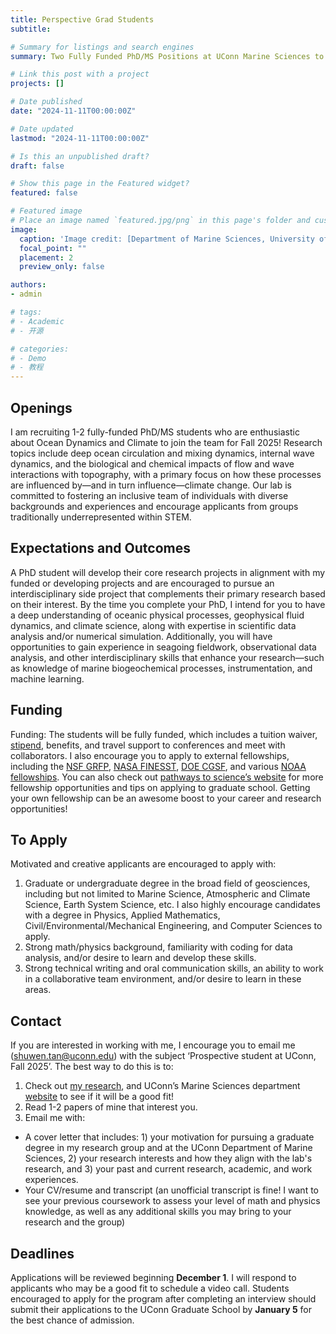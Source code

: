 ```yaml
---
title: Perspective Grad Students
subtitle: 

# Summary for listings and search engines
summary: Two Fully Funded PhD/MS Positions at UConn Marine Sciences to start in Fall 2025

# Link this post with a project
projects: []

# Date published
date: "2024-11-11T00:00:00Z"

# Date updated
lastmod: "2024-11-11T00:00:00Z"

# Is this an unpublished draft?
draft: false

# Show this page in the Featured widget?
featured: false

# Featured image
# Place an image named `featured.jpg/png` in this page's folder and customize its options here.
image:
  caption: 'Image credit: [Department of Marine Sciences, University of Connecticut](https://marinesciences.uconn.edu/)'
  focal_point: ""
  placement: 2
  preview_only: false

authors:
- admin

# tags:
# - Academic
# - 开源

# categories:
# - Demo
# - 教程
---
```


## Openings

I am recruiting 1-2 fully-funded PhD/MS students who are enthusiastic about Ocean Dynamics and Climate to join the team for Fall 2025! Research topics include deep ocean circulation and mixing dynamics, internal wave dynamics, and the biological and chemical impacts of flow and wave interactions with topography, with a primary focus on how these processes are influenced by—and in turn influence—climate change. Our lab is committed to fostering an inclusive team of individuals with diverse backgrounds and experiences and encourage applicants from groups traditionally underrepresented within STEM.

## Expectations and Outcomes

A PhD student will develop their core research projects in alignment with my funded or developing projects and are encouraged to pursue an interdisciplinary side project that complements their primary research based on their interest. By the time you complete your PhD, I intend for you to have a deep understanding of oceanic physical processes, geophysical fluid dynamics, and climate science, along with expertise in scientific data analysis and/or numerical simulation. Additionally, you will have opportunities to gain experience in seagoing fieldwork, observational data analysis, and other interdisciplinary skills that enhance your research—such as knowledge of marine biogeochemical processes, instrumentation, and machine learning. 

## Funding

Funding: The students will be fully funded, which includes a tuition waiver, [stipend](https://payroll.uconn.edu/graduate/), benefits, and travel support to conferences and meet with collaborators. I also encourage you to apply to external fellowships, including the [NSF GRFP](https://www.nsfgrfp.org/), [NASA FINESST](https://astrobiology.nasa.gov/news/future-investigators-in-nasa-earth-and-space-science-and-technology-finesst/),  [DOE CGSF](https://www.krellinst.org/csgf/), and various [NOAA fellowships](https://coast.noaa.gov/fellowship/grad_opportunities.html). You can also check out [pathways to science’s website](https://pathwaystoscience.org/Grad.aspx) for more fellowship opportunities and tips on applying to graduate school. Getting your own fellowship can be an awesome boost to your career and research opportunities!

## To Apply

Motivated and creative applicants are encouraged to apply with:

1.	Graduate or undergraduate degree in the broad field of geosciences, including but not limited to Marine Science, Atmospheric and Climate Science, Earth System Science, etc. I also highly encourage candidates with a degree in Physics, Applied Mathematics, Civil/Environmental/Mechanical Engineering, and Computer Sciences to apply. 
2.	Strong math/physics background, familiarity with coding for data analysis, and/or desire to learn and develop these skills.
3.	Strong technical writing and oral communication skills, an ability to work in a collaborative team environment, and/or desire to learn in these areas.

## Contact

If you are interested in working with me, I encourage you to email me (shuwen.tan@uconn.edu) with the subject ‘Prospective student at UConn, Fall 2025’. The best way to do this is to:

1.	Check out [my research](https://shuwentan.com/), and UConn’s Marine Sciences department [website](https://marinesciences.uconn.edu/academic/apply-grad/) to see if it will be a good fit! 
2.	Read 1-2 papers of mine that interest you.
3.	Email me with:
-	A cover letter that includes: 1) your motivation for pursuing a graduate degree in my research group and at the UConn Department of Marine Sciences, 2) your research interests and how they align with the lab's research, and 3) your past and current research, academic, and work experiences.
-	Your CV/resume and transcript (an unofficial transcript is fine! I want to see your previous coursework to assess your level of math and physics knowledge, as well as any additional skills you may bring to your research and the group)

## Deadlines

Applications will be reviewed beginning **December 1**. I will respond to applicants who may be a good fit to schedule a video call. Students encouraged to apply for the program after completing an interview should submit their applications to the UConn Graduate School by **January 5** for the best chance of admission.  

<!-- ## Overview

1. The Wowchemy website builder for Hugo, along with its starter templates, is designed for professional creators, educators, and teams/organizations - although it can be used to create any kind of site
2. The template can be modified and customised to suit your needs. It's a good platform for anyone looking to take control of their data and online identity whilst having the convenience to start off with a **no-code solution (write in Markdown and customize with YAML parameters)** and having **flexibility to later add even deeper personalization with HTML and CSS**
3. You can work with all your favourite tools and apps with hundreds of plugins and integrations to speed up your workflows, interact with your readers, and much more

{{< figure src="https://raw.githubusercontent.com/wowchemy/wowchemy-hugo-modules/master/academic.png" title="The template is mobile first with a responsive design to ensure that your site looks stunning on every device." >}}

## Get Started

- 👉 [**Create a new site**](https://wowchemy.com/templates/)
- 📚 [**Personalize your site**](https://wowchemy.com/docs/)
- 💬 [Chat with the **Wowchemy community**](https://discord.gg/z8wNYzb) or [**Hugo community**](https://discourse.gohugo.io)
- 🐦 Twitter: [@wowchemy](https://twitter.com/wowchemy) [@GeorgeCushen](https://twitter.com/GeorgeCushen) [#MadeWithWowchemy](https://twitter.com/search?q=(%23MadeWithWowchemy%20OR%20%23MadeWithAcademic)&src=typed_query)
- 💡 [Request a **feature** or report a **bug** for _Wowchemy_](https://github.com/wowchemy/wowchemy-hugo-modules/issues)
- ⬆️ **Updating Wowchemy?** View the [Update Guide](https://wowchemy.com/docs/guide/update/) and [Release Notes](https://wowchemy.com/updates/)

## Crowd-funded open-source software

To help us develop this template and software sustainably under the MIT license, we ask all individuals and businesses that use it to help support its ongoing maintenance and development via sponsorship.

### [❤️ Click here to become a sponsor and help support Wowchemy's future ❤️](https://wowchemy.com/plans/)

As a token of appreciation for sponsoring, you can **unlock [these](https://wowchemy.com/plans/) awesome rewards and extra features 🦄✨**

## Ecosystem

* **[Hugo Academic CLI](https://github.com/wowchemy/hugo-academic-cli):** Automatically import publications from BibTeX

## Inspiration

[Check out the latest **demo**](https://academic-demo.netlify.com/) of what you'll get in less than 10 minutes, or [view the **showcase**](https://wowchemy.com/user-stories/) of personal, project, and business sites.

## Features

- **Page builder** - Create *anything* with [**widgets**](https://wowchemy.com/docs/page-builder/) and [**elements**](https://wowchemy.com/docs/writing-markdown-latex/)
- **Edit any type of content** - Blog posts, publications, talks, slides, projects, and more!
- **Create content** in [**Markdown**](https://wowchemy.com/docs/writing-markdown-latex/), [**Jupyter**](https://wowchemy.com/docs/import/jupyter/), or [**RStudio**](https://wowchemy.com/docs/install-locally/)
- **Plugin System** - Fully customizable [**color** and **font themes**](https://wowchemy.com/docs/customization/)
- **Display Code and Math** - Code highlighting and [LaTeX math](https://en.wikibooks.org/wiki/LaTeX/Mathematics) supported
- **Integrations** - [Google Analytics](https://analytics.google.com), [Disqus commenting](https://disqus.com), Maps, Contact Forms, and more!
- **Beautiful Site** - Simple and refreshing one page design
- **Industry-Leading SEO** - Help get your website found on search engines and social media
- **Media Galleries** - Display your images and videos with captions in a customizable gallery
- **Mobile Friendly** - Look amazing on every screen with a mobile friendly version of your site
- **Multi-language** - 34+ language packs including English, 中文, and Português
- **Multi-user** - Each author gets their own profile page
- **Privacy Pack** - Assists with GDPR
- **Stand Out** - Bring your site to life with animation, parallax backgrounds, and scroll effects
- **One-Click Deployment** - No servers. No databases. Only files.

## Themes

Wowchemy and its templates come with **automatic day (light) and night (dark) mode** built-in. Alternatively, visitors can choose their preferred mode - click the moon icon in the top right of the [Demo](https://academic-demo.netlify.com/) to see it in action! Day/night mode can also be disabled by the site admin in `params.toml`.

[Choose a stunning **theme** and **font**](https://wowchemy.com/docs/customization) for your site. Themes are fully customizable.

## License

Copyright 2016-present [George Cushen](https://georgecushen.com).

Released under the [MIT](https://github.com/wowchemy/wowchemy-hugo-modules/blob/master/LICENSE.md) license. -->
